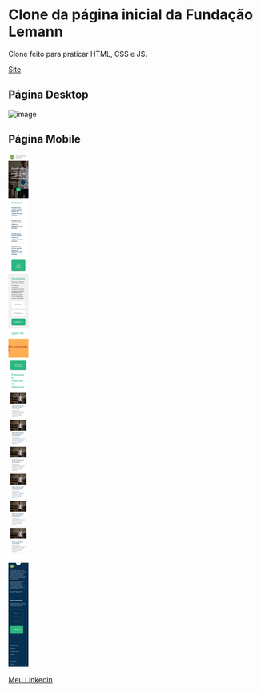# Clone da página inicial da Fundação Lemann

Clone feito para praticar HTML, CSS e JS.

[Site](https://kaio-matos.github.io/clone_index_fundacaoLemann/)


## Página Desktop

![image](./README/All-page.png)

## Página Mobile

![image](./README/All-page-responsive.png)

[Meu Linkedin](https://www.linkedin.com/in/kaio-matos-9532271a5)

